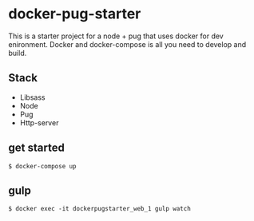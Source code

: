 # docker-pug-starter

This is a starter project for a node + pug that uses docker for dev enironment.
Docker and docker-compose is all you need to develop and build.

## Stack
* Libsass
* Node
* Pug
* Http-server

## get started
```
$ docker-compose up
```

## gulp
```
$ docker exec -it dockerpugstarter_web_1 gulp watch
```
